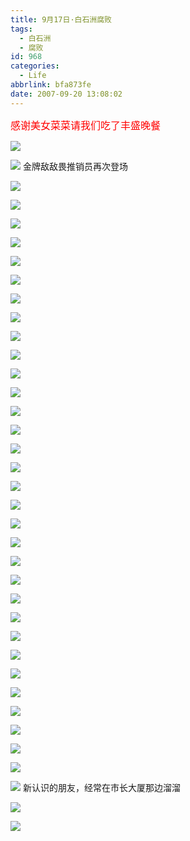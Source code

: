 ```yaml
---
title: 9月17日·白石洲腐败
tags:
  - 白石洲
  - 腐败
id: 968
categories:
  - Life
abbrlink: bfa873fe
date: 2007-09-20 13:08:02
---
```


<font size="3"><font color="red">感谢美女菜菜请我们吃了丰盛晚餐</font></font>

![](/images/2007/09/20_130047_7951.jpg)

![](/images/2007/09/20_130054_7952.jpg)
金牌敌敌畏推销员再次登场

![](/images/2007/09/20_130114_7953.jpg)

![](/images/2007/09/20_130120_7954.jpg)

![](/images/2007/09/20_130129_7955.jpg)

![](/images/2007/09/20_130134_7956.jpg)

![](/images/2007/09/20_130140_7957.jpg)

![](/images/2007/09/20_130146_7958.jpg)

![](/images/2007/09/20_130154_7959.jpg)

![](/images/2007/09/20_130200_7960.jpg)

![](/images/2007/09/20_130238_7961.jpg)

![](/images/2007/09/20_130256_7962.jpg)

![](/images/2007/09/20_130303_7963.jpg)

![](/images/2007/09/20_130312_7964.jpg)

![](/images/2007/09/20_130318_7965.jpg)

![](/images/2007/09/20_130327_7966.jpg)

![](/images/2007/09/20_130333_7967.jpg)

![](/images/2007/09/20_130344_7968.jpg)

![](/images/2007/09/20_130353_7969.jpg)

![](/images/2007/09/20_130400_7970.jpg)

![](/images/2007/09/20_130406_7971.jpg)

![](/images/2007/09/20_130412_7972.jpg)

![](/images/2007/09/20_130418_7973.jpg)

![](/images/2007/09/20_130426_7974.jpg)

![](/images/2007/09/20_130432_7975.jpg)

![](/images/2007/09/20_130437_7976.jpg)

![](/images/2007/09/20_130443_7977.jpg)

![](/images/2007/09/20_130450_7978.jpg)

![](/images/2007/09/20_130456_7979.jpg)

![](/images/2007/09/20_130507_7980.jpg)

![](/images/2007/09/20_130514_7981.jpg)

![](/images/2007/09/20_130520_7982.jpg)

![](/images/2007/09/20_130527_7983.jpg)

![](/images/2007/09/20_130534_7984.jpg)

![](/images/2007/09/20_130541_7985.jpg)
新认识的朋友，经常在市长大厦那边溜溜

![](/images/2007/09/20_130605_7986.jpg)

![](/images/2007/09/20_130610_7987.jpg)